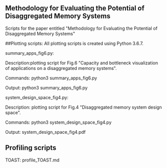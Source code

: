 ## Methodology for Evaluating the Potential of Disaggregated Memory Systems 
Scripts for the paper entitled "Methodology for Evaluating the Potential of Disaggregated Memory Systems"

##Plotting scripts:
All plotting scripts is created using Python 3.6.7.

summary_apps_fig6.py: 

Description:plotting script for Fig.6 "Capacity and bottleneck visualization of applications on a disaggregated memory systems". 

Commands: python3 summary_apps_fig6.py

Output: python3 summary_apps_fig6.py

system_design_space_fig4.py: 

Description: plotting script for Fig.4 "Disaggregated memory system design space". 

Commands: python3 system_design_space_fig4.py

Output: system_design_space_fig4.pdf

## Profiling scripts

TOAST: profile_TOAST.md
